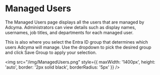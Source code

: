 # Managed Users

The Managed Users page displays all the users that are managed by Adcyma. Administrators can view details such as display names, usernames, job titles, and departments for each managed user.

This is also where you select the Entra ID group that determines which users Adcyma will manage. Use the dropdown to pick the desired group and click Save Group to apply your selection.

<img src="/img/ManagedUsers.png" style={{ maxWidth: '1400px', height: 'auto', border: '2px solid black', borderRadius: '5px' }} />